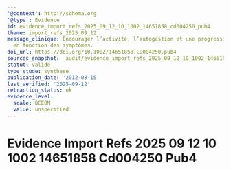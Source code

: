 ```yaml
---
'@context': http://schema.org
'@type': Evidence
id: evidence_import_refs_2025_09_12_10_1002_14651858_cd004250_pub4
theme: import_refs_2025_09_12
message_clinique: Encourager l’activité, l’autogestion et une progression graduée
  en fonction des symptômes.
doi_url: https://doi.org/10.1002/14651858.CD004250.pub4
sources_snapshot: _audit/evidence_import_refs_2025_09_12_10_1002_14651858_cd004250_pub4.json
statut: valide
type_etude: synthese
publication_date: '2012-08-15'
last_verified: '2025-09-12'
retraction_status: ok
evidence_level:
  scale: OCEBM
  value: unspecified
---
```

# Evidence Import Refs 2025 09 12 10 1002 14651858 Cd004250 Pub4

